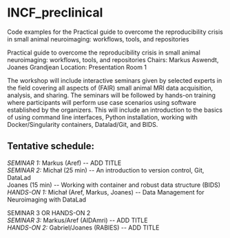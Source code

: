 # INCF_preclinical
Code examples for the Practical guide to overcome the reproducibility crisis in small animal neuroimaging: workflows, tools, and repositories

Practical guide to overcome the reproducibility crisis in small animal neuroimaging: workflows, tools, and repositories
Chairs: Markus Aswendt, Joanes Grandjean
Location: Presentation Room 1

The workshop will include interactive seminars given by selected experts in the field covering all aspects of (FAIR) small animal MRI data acquisition, analysis, and sharing. The seminars will be followed by hands-on training where participants will perform use case scenarios using software established by the organizers. This will include an introduction to the basics of using command line interfaces, Python installation, working with Docker/Singularity containers, Datalad/Git, and BIDS.

## **Tentative schedule:**   
*SEMINAR 1:*  Markus (Aref) -- ADD TITLE   
*SEMINAR 2:*   Michał (25 min) -- An introduction to version control, Git, DataLad    
            Joanes (15 min) -- Working with container and robust data structure (BIDS)   
*HANDS-ON 1:* Michał (Aref, Markus, Joanes) -- Data Management for Neuroimaging with DataLad   


SEMINAR 3 OR HANDS-ON 2   
*SEMINAR 3:* Markus/Aref (AIDAmri) -- ADD TITLE   
*HANDS-ON 2:* Gabriel/Joanes (RABIES) -- ADD TITLE   
